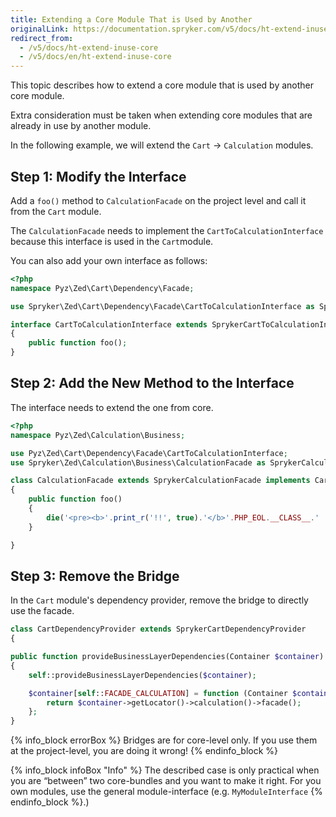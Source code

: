```yaml
---
title: Extending a Core Module That is Used by Another
originalLink: https://documentation.spryker.com/v5/docs/ht-extend-inuse-core
redirect_from:
  - /v5/docs/ht-extend-inuse-core
  - /v5/docs/en/ht-extend-inuse-core
---
```


This topic describes how to extend a core module that is used by another core module.

Extra consideration must be taken when extending core modules that are already in use by another module. 

In the following example, we will extend the `Cart` -> `Calculation` modules.

## Step 1: Modify the Interface
Add a `foo()` method to `CalculationFacade` on the project level and call it from the `Cart` module. 

The `CalculationFacade` needs to implement the `CartToCalculationInterface` because this interface is used in the `Cart`module. 

You can also add your own interface as follows:

```php
<?php
namespace Pyz\Zed\Cart\Dependency\Facade;

use Spryker\Zed\Cart\Dependency\Facade\CartToCalculationInterface as SprykerCartToCalculationInterface;

interface CartToCalculationInterface extends SprykerCartToCalculationInterface
{
    public function foo();
}
```

## Step 2: Add the New Method to the Interface
The interface needs to extend the one from core.

```php
<?php
namespace Pyz\Zed\Calculation\Business;

use Pyz\Zed\Cart\Dependency\Facade\CartToCalculationInterface;
use Spryker\Zed\Calculation\Business\CalculationFacade as SprykerCalculationFacade;

class CalculationFacade extends SprykerCalculationFacade implements CartToCalculationInterface
{
    public function foo()
    {
        die('<pre><b>'.print_r('!!', true).'</b>'.PHP_EOL.__CLASS__.' '.__LINE__);
    }

}
```

## Step 3: Remove the Bridge
In the `Cart` module's dependency provider, remove the bridge to directly use the facade.

```php
class CartDependencyProvider extends SprykerCartDependencyProvider
{

public function provideBusinessLayerDependencies(Container $container)
{
	self::provideBusinessLayerDependencies($container);

	$container[self::FACADE_CALCULATION] = function (Container $container) {
		return $container->getLocator()->calculation()->facade();
	};
}
```

{% info_block errorBox %}
Bridges are for core-level only. If you use them at the project-level, you are doing it wrong!
{% endinfo_block %}

{% info_block infoBox "Info" %}
The described case is only practical when you are “between” two core-bundles and you want to make it right. For you own modules, use the general module-interface (e.g. `MyModuleInterface`
{% endinfo_block %}.)
